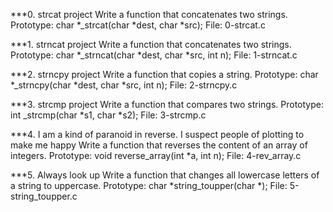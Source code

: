 ***0. strcat project
Write a function that concatenates two strings.
Prototype: char *_strcat(char *dest, char *src);
File: 0-strcat.c

***1. strncat project
Write a function that concatenates two strings.
Prototype: char *_strncat(char *dest, char *src, int n);
File: 1-strncat.c

***2. strncpy project
Write a function that copies a string.
Prototype: char *_strncpy(char *dest, char *src, int n);
File: 2-strncpy.c

***3. strcmp project
Write a function that compares two strings.
Prototype: int _strcmp(char *s1, char *s2);
File: 3-strcmp.c

***4. I am a kind of paranoid in reverse. I suspect people of plotting to make me happy
Write a function that reverses the content of an array of integers.
Prototype: void reverse_array(int *a, int n);
File: 4-rev_array.c

***5. Always look up
Write a function that changes all lowercase letters of a string to uppercase.
Prototype: char *string_toupper(char *);
File: 5-string_toupper.c
